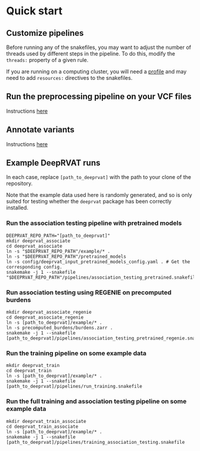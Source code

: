 # Quick start


## Customize pipelines

Before running any of the snakefiles, you may want to adjust the number of threads used by different steps in the pipeline. To do this, modify the `threads:` property of a given rule.

If you are running on a computing cluster, you will need a [profile](https://github.com/snakemake-profiles) and may need to add `resources:` directives to the snakefiles.


## Run the preprocessing pipeline on your VCF files

Instructions [here](preprocessing.md)


## Annotate variants

Instructions [here](annotations.md)


## Example DeepRVAT runs

In each case, replace `[path_to_deeprvat]` with the path to your clone of the repository.

Note that the example data used here is randomly generated, and so is only suited for testing whether the `deeprvat` package has been correctly installed.


### Run the association testing pipeline with pretrained models

```shell
DEEPRVAT_REPO_PATH="[path_to_deeprvat]"
mkdir deeprvat_associate
cd deeprvat_associate
ln -s "$DEEPRVAT_REPO_PATH"/example/* .
ln -s "$DEEPRVAT_REPO_PATH"/pretrained_models
ln -s config/deeprvat_input_pretrained_models_config.yaml . # Get the corresponding config.
snakemake -j 1 --snakefile "$DEEPRVAT_REPO_PATH"/pipelines/association_testing_pretrained.snakefile
```


### Run association testing using REGENIE on precomputed burdens

```shell
mkdir deeprvat_associate_regenie
cd deeprvat_associate_regenie
ln -s [path_to_deeprvat]/example/* .
ln -s precomputed_burdens/burdens.zarr .
snakemake -j 1 --snakefile [path_to_deeprvat]/pipelines/association_testing_pretrained_regenie.snakefile
```


### Run the training pipeline on some example data

```shell
mkdir deeprvat_train
cd deeprvat_train
ln -s [path_to_deeprvat]/example/* .
snakemake -j 1 --snakefile [path_to_deeprvat]/pipelines/run_training.snakefile
```


### Run the full training and association testing pipeline on some example data

```shell
mkdir deeprvat_train_associate
cd deeprvat_train_associate
ln -s [path_to_deeprvat]/example/* .
snakemake -j 1 --snakefile [path_to_deeprvat]/pipelines/training_association_testing.snakefile
```
